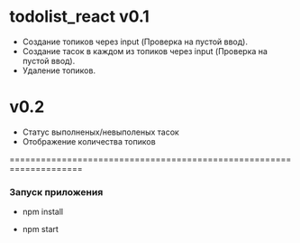 # todolist_react v0.1

* Создание топиков через input (Проверка на пустой ввод).
* Создание тасок в каждом из топиков через input (Проверка на пустой ввод).
* Удаление топиков.

# v0.2 

* Статус выполненых/невыполеных тасок
* Отображение количества топиков

====================================================================
### Запуск приложения

* npm install

* npm start

